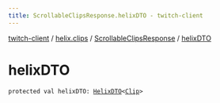 ```yaml
---
title: ScrollableClipsResponse.helixDTO - twitch-client
---
```


[twitch-client](../../index.html) / [helix.clips](../index.html) / [ScrollableClipsResponse](index.html) / [helixDTO](./helix-d-t-o.html)

# helixDTO

`protected val helixDTO: `[`HelixDTO`](../../helix.http.model/-helix-d-t-o/index.html)`<`[`Clip`](../../helix.clips.model/-clip/index.html)`>`